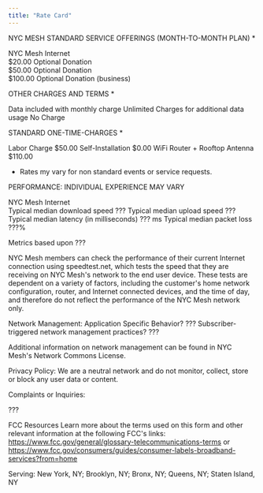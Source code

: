 ```yaml
---
title: "Rate Card"
---
```


NYC MESH STANDARD SERVICE OFFERINGS (MONTH-TO-MONTH PLAN) *
 

NYC Mesh Internet  	
$20.00 Optional Donation  
$50.00 Optional Donation  
$100.00 Optional Donation  (business)

OTHER CHARGES AND TERMS *
 
Data included with monthly charge	Unlimited
Charges for additional data usage	No Charge

STANDARD ONE-TIME-CHARGES *
 
Labor Charge $50.00
Self-Installation	$0.00
WiFi Router + Rooftop Antenna	$110.00
* Rates my vary for non standard events or service requests.
 
PERFORMANCE: INDIVIDUAL EXPERIENCE MAY VARY
 
NYC Mesh Internet	
Typical median download speed	???
Typical median upload speed	???
Typical median latency (in milliseconds)	??? ms
Typical median packet loss	???%

Metrics based upon ???

NYC Mesh members can check the performance of their current Internet connection using speedtest.net, which tests the speed that they are receiving on NYC Mesh's network to the end user device. These tests are dependent on a variety of factors, including the customer's home network configuration, router, and Internet connected devices, and the time of day, and therefore do not reflect the performance of the NYC Mesh network only.

Network Management: 
Application Specific Behavior? ???
Subscriber-triggered network management practices? ???


Additional information on network management can be found in NYC Mesh's Network Commons License.

Privacy Policy:
We are a neutral network and do not monitor, collect, store or block any user data or content.
 
Complaints or Inquiries:

??? 

FCC Resources
Learn more about the terms used on this form and other relevant information at the following FCC's links: https://www.fcc.gov/general/glossary-telecommunications-terms or https://www.fcc.gov/consumers/guides/consumer-labels-broadband-services?from=home	

 

Serving: New York, NY; Brooklyn, NY; Bronx, NY; Queens, NY; Staten Island, NY